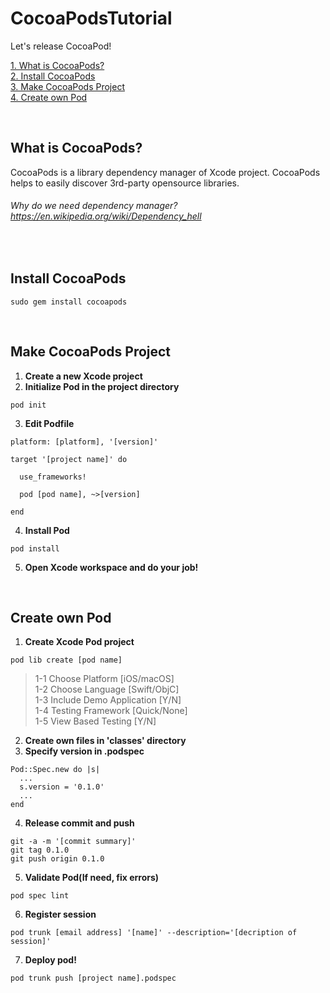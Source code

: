 # CocoaPodsTutorial
Let's release  CocoaPod!<br/>

[1. What is CocoaPods?](#what-is-cocoapods)<br/>
[2. Install CocoaPods](#install-cocoapods)<br/>
[3. Make CocoaPods Project](#make-cocoapods-project)<br/>
[4. Create own Pod](#create-own-pod)

</br>

## What is CocoaPods?
CocoaPods is a library dependency manager of Xcode project. CocoaPods helps to easily discover 3rd-party opensource libraries.

###### Why do we need dependency manager? https://en.wikipedia.org/wiki/Dependency_hell

</br>

## Install CocoaPods
```
sudo gem install cocoapods
```

</br>

## Make CocoaPods Project
1. **Create a new Xcode project**
2. **Initialize Pod in the project directory**
```
pod init
```
3. **Edit Podfile**
```
platform: [platform], '[version]'

target '[project name]' do

  use_frameworks!

  pod [pod name], ~>[version]

end
```
4. **Install Pod**
```
pod install
```
5. **Open Xcode workspace and do your job!**

</br>

## Create own Pod

1. **Create Xcode Pod project**
```
pod lib create [pod name]
```
> 1-1 Choose Platform [iOS/macOS] </br>
> 1-2 Choose Language [Swift/ObjC] </br>
> 1-3 Include Demo Application [Y/N] </br>
> 1-4 Testing Framework [Quick/None] </br>
> 1-5 View Based Testing [Y/N] </br>

2. **Create own files in 'classes' directory**
3. **Specify version in .podspec**
```
Pod::Spec.new do |s|
  ...
  s.version = '0.1.0'
  ...
end
```
4. **Release commit and push**
```
git -a -m '[commit summary]'
git tag 0.1.0
git push origin 0.1.0
```
5. **Validate Pod(If need, fix errors)**
```
pod spec lint
```
6. **Register session**
```
pod trunk [email address] '[name]' --description='[decription of session]'
```
7. **Deploy pod!**
```
pod trunk push [project name].podspec
```
